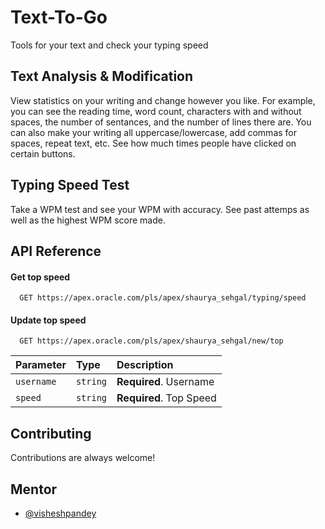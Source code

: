
# Text-To-Go

Tools for your text and check your typing speed

## Text Analysis & Modification

View statistics on your writing and change however you like. For example, you can see the reading time, word count, characters with and without spaces, the number of sentances, and the number of lines there are. You can also make your writing all uppercase/lowercase, add commas for spaces, repeat text, etc. See how much times people have clicked on certain buttons.

## Typing Speed Test

Take a WPM test and see your WPM with accuracy. See past attemps as well as the highest WPM score made.

## API Reference

#### Get top speed

```http
  GET https://apex.oracle.com/pls/apex/shaurya_sehgal/typing/speed
```

#### Update top speed

```http
  GET https://apex.oracle.com/pls/apex/shaurya_sehgal/new/top
```

| Parameter | Type     | Description                       |
| :-------- | :------- | :-------------------------------- |
| `username`| `string` | **Required**. Username            |
| `speed`   | `string` | **Required**. Top Speed           |

## Contributing

Contributions are always welcome!

## Mentor

- [@visheshpandey](https://github.com/Vishesh-Pandey)

